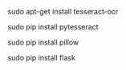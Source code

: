 sudo apt-get install tesseract-ocr


sudo pip install pytesseract


sudo pip install pillow


sudo pip install flask

